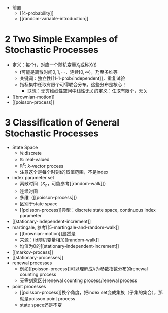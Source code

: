 - 前置
  - [[4-probability]]
  - [[random-variable-introduction]]
# 2 Two Simple Examples of Stochastic Processes
- 定义：每个$t$，对应一个随机变量$X_t$或称$X(t)$
  - $t$可能是离散时间${0,1,\cdots}$，连续$[0,\infty)$，乃至多维等
  - 关键词：独立性[[1-1-prob/independent]]，重复试验
  - 指标集中任取有限个可得联合分布。这些分布是核心！
    - 联想：无穷维线性空间中线性无关的定义：任取有限个，无关
- [[brownian-motion]]
- [[poisson-process]]
# 3 Classification of General Stochastic Processes
- State Space
  - $\mathbb N$:discrete
  - $\mathbb R$: real-valued
  - $\mathbb R^k$: $k$-vector process
  - 注意这个是每个时刻$t$的取值范围，不是index
- index parameter set
  - 离散时间（$X_n$，可能参考[[random-walk]]）
  - 连续时间
  - 多维（[[poisson-process]]）
  - 区别于state space
  - [[poisson-process]]典型：discrete state space, continuous index parameter
- [[stationary-independent-increment]]
- martingale, 参考[[5-martingale-and-random-walk]]
  - [[brownian-motion]]显然是
  - 来源：iid随机变量相加[[random-walk]]
  - 均值为0的[[stationary-independent-increment]]
- [[markov-process]]
- [[stationary-processes]]
- renewal processes
  - 例如[[poisson-process]]可以理解成$\lambda$为参数指数分布的renewal counting process
  - 无需刻意区分renewal counting process/renewal process
- point processes
  - [[poisson-process]]换个角度，把index set变成集族（子集的集合），那就是poisson point process
  - state space还是不变